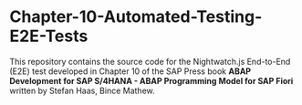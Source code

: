 # Chapter-10-Automated-Testing-E2E-Tests
This repository contains the source code for the Nightwatch.js End-to-End (E2E) test developed in Chapter 10 of the SAP Press book **ABAP Development for SAP S/4HANA - ABAP Programming Model for SAP Fiori** written by Stefan Haas, Bince Mathew.

